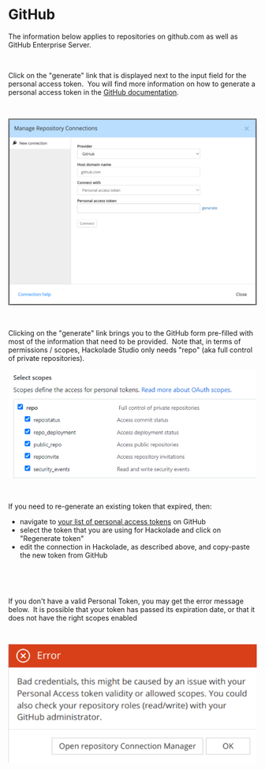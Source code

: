 # GitHub

The information below applies to repositories on github.com as well as GitHub Enterprise Server.

&nbsp;

Click on the "generate" link that is displayed next to the input field for the personal access token.&nbsp; You will find more information on how to generate a personal access token in the [GitHub documentation](<https://docs.github.com/en/authentication/keeping-your-account-and-data-secure/creating-a-personal-access-token> "target=\"\_blank\"").

&nbsp;

![Workgroup - manage hub connections](<lib/Workgroup%20-%20manage%20hub%20connections.png>)

&nbsp;

Clicking on the "generate" link brings you to the GitHub form pre-filled with most of the information that need to be provided.&nbsp; Note that, in terms of permissions / scopes, Hackolade Studio only needs "repo" (aka full control of private repositories).

![Workgroup - GitHub token scopes](<lib/Workgroup%20-%20GitHub%20token%20scopes.png>)

&nbsp;

If you need to re-generate an existing token that expired, then:

* navigate to [your list of personal access tokens](<https://github.com/settings/tokens> "target=\"\_blank\"") on GitHub
* select the token that you are using for Hackolade and click on "Regenerate token"
* edit the connection in Hackolade, as described above, and copy-paste the new token from GitHub

&nbsp;

&nbsp;

If you don't have a valid Personal Token, you may get the error message below.&nbsp; It is possible that your token has passed its expiration date, or that it does not have the right scopes enabled

&nbsp;

![Image](<lib/Workgroup%20-%20GitHub%20token%20error.png>)

&nbsp;

&nbsp;

